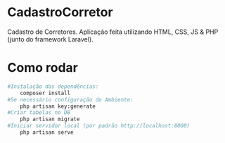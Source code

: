 # CadastroCorretor
 Cadastro de Corretores. Aplicação feita utilizando HTML, CSS, JS & PHP (junto do framework Laravel).

# Como rodar
```bash
#Instalação das dependências:
    composer install
#Se necessário configuração do Ambiente:
    php artisan key:generate
#Criar tabelas no DB
    php artisan migrate
#Iniciar servidor local (por padrão http://localhost:8000)
    php artisan serve
```
